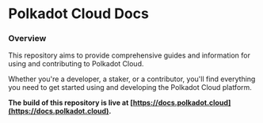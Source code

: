 
# Polkadot Cloud Docs

### Overview

This repository aims to provide comprehensive guides and information for using and contributing to Polkadot Cloud. 

Whether you're a developer, a staker, or a contributor, you'll find everything you need to get started using and developing the Polkadot Cloud platform.

__The build of this repository is live at [https://docs.polkadot.cloud](https://docs.polkadot.cloud).__